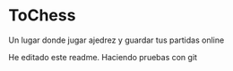 # ToChess
Un lugar donde jugar ajedrez y guardar tus partidas online

He editado este readme. Haciendo pruebas con git
